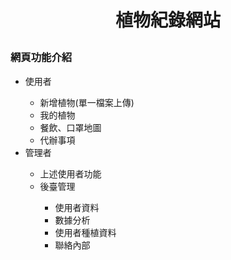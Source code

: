 <h1><p align="center">植物紀錄網站</p></h1>
<h3>網頁功能介紹</h3>
    <ul>
        <li>使用者</li>
        <ul>
            <li>新增植物(單一檔案上傳)</li>
            <li>我的植物</li>
            <li>餐飲、口罩地圖</li>
            <li>代辦事項</li>
        </ul>
        <li>管理者</li>
        <ul>
            <li>上述使用者功能</li>
            <li>後臺管理</li>
            <ul>
                <li>使用者資料</li>
                <li>數據分析</li>
                <li>使用者種植資料</li>
                <li>聯絡內部</li>
            </ul>
        </ul>
   </ul>
